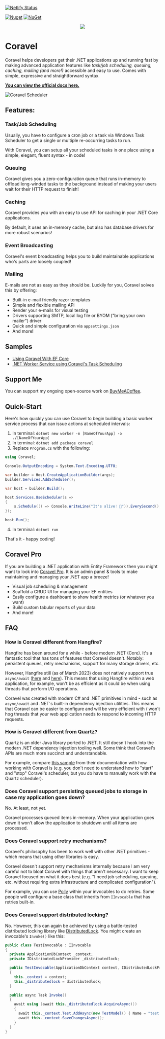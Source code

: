 [![Netlify Status](https://api.netlify.com/api/v1/badges/5f511f8d-d256-4e4f-a21f-b7a444b4d4f9/deploy-status)](https://app.netlify.com/sites/coravel-docs/deploys)

[![Nuget](https://img.shields.io/nuget/v/Coravel.svg)](https://www.nuget.org/packages/Coravel)
[![NuGet](https://img.shields.io/nuget/dt/Coravel.svg)](https://www.nuget.org/packages/Coravel)


<div align="center">
  <img src="./img/logo.png" style="max-width:200px" />
</div>

# Coravel

Coravel helps developers get their .NET applications up and running fast by making advanced application features like _task/job scheduling, queuing, caching, mailing (and more!)_ accessible and easy to use. Comes with simple, expressive and straightforward syntax.

**[You can view the official docs here.](https://docs.coravel.net/Installation/)**

![Coravel Scheduler](./img/scheduledailyreport.png)

## Features:

### Task/Job Scheduling

Usually, you have to configure a cron job or a task via Windows Task Scheduler to get a single or multiple re-occurring tasks to run.

With Coravel, you can setup all your scheduled tasks in one place using a simple, elegant, fluent syntax - in code!

### Queuing

Coravel gives you a zero-configuration queue that runs in-memory to offload long-winded tasks to the background instead of making your users wait for their HTTP request to finish!

### Caching

Coravel provides you with an easy to use API for caching in your .NET Core applications.

By default, it uses an in-memory cache, but also has database drivers for more robust scenarios!

### Event Broadcasting

Coravel's event broadcasting helps you to build maintainable applications who's parts are loosely coupled!

### Mailing

E-mails are not as easy as they should be. Luckily for you, Coravel solves this by offering:

- Built-in e-mail friendly razor templates
- Simple and flexible mailing API
- Render your e-mails for visual testing
- Drivers supporting SMTP, local log file or BYOM ("bring your own mailer") driver
- Quick and simple configuration via `appsettings.json`
- And more!

## Samples

- [Using Coravel With EF Core](https://github.com/jamesmh/coravel/tree/master/Samples/EFCoreSample)
- [.NET Worker Service using Coravel's Task Scheduling](https://github.com/jamesmh/coravel/tree/master/Samples/WorkerServiceScheduler)

## Support Me

You can support my ongoing open-source work on [BuyMeACoffee](https://www.buymeacoffee.com/gIPOyBD5N).

## Quick-Start

Here's how quickly you can use Coravel to begin building a basic worker service process that can issue actions at scheduled intervals:

1. In terminal: `dotnet new worker -n [NameOfYourApp] -o ./[NameOfYourApp]`
2. In terminal: `dotnet add package coravel`
3. Replace `Program.cs` with the following:

```csharp
using Coravel;

Console.OutputEncoding = System.Text.Encoding.UTF8;

var builder = Host.CreateApplicationBuilder(args);
builder.Services.AddScheduler();

var host = builder.Build();

host.Services.UseScheduler(s =>
{
    s.Schedule(() => Console.WriteLine("It's alive! 🧟")).EverySecond();
});

host.Run();
```
4. In terminal: `dotnet run`

That's it - happy coding!

## Coravel Pro

If you are building a .NET application with Entity Framework then you might want to look into [Coravel Pro](https://www.pro.coravel.net/). It is an admin panel & tools to make maintaining and managing your .NET app a breeze!

- Visual job scheduling & management
- Scaffold a CRUD UI for managing your EF entities
- Easily configure a dashboard to show health metrics (or whatever you want)
- Build custom tabular reports of your data
- And more!

## FAQ

### How is Coravel different from Hangfire?

Hangfire has been around for a while - before modern .NET (Core). It's a fantastic tool that has tons of features that Coravel doesn't. Notably: persistent queues, retry mechanisms, support for many storage drivers, etc.

However, Hangfire still (as of March 2023) does not natively support true `async/await` ([here](https://github.com/HangfireIO/Hangfire/issues/1658) and [here](https://github.com/HangfireIO/Hangfire/issues/401)). This means that using Hangfire within a web application, for example, won't be as efficient as it could be when using threads that perform I/O operations.

Coravel was created with modern C# and .NET primitives in mind - such as `async/await` and .NET's built-in dependency injection utilities. This means that Coravel can be easier to configure and will be very efficient with / won't hog threads that your web application needs to respond to incoming HTTP requests.

### How is Coravel different from Quartz?

Quartz is an older Java library ported to .NET. It still doesn't hook into the modern .NET dependency injection tooling well. Some think that Coravel's APIs are much more succinct and understandable.

For example, compare [this sample](https://www.quartz-scheduler.net/documentation/quartz-3.x/quick-start.html#starting-a-sample-application) from their documentation with how working with Coravel is (e.g. you don't need to understand how to "start" and "stop" Coravel's scheduler, but you do have to manually work with the Quartz scheduler).

### Does Coravel support persisting queued jobs to storage in case my application goes down?

No. At least, not yet. 

Coravel processes queued items in-memory. When your application goes down it won't allow the application to shutdown until all items are processed.

### Does Coravel support retry mechanisms?

Coravel's philosophy has been to work well with other .NET primitives - which means that using other libraries is easy. 

Coravel doesn't support retry mechanisms internally because I am very careful not to bloat Coravel with things that aren't necessary. I want to keep Coravel focused on what it does best (e.g. "I need job scheduling, queuing, etc. without requiring extra infrastructure and complicated configuration").

For example, you can use [Polly](https://github.com/App-vNext/Polly) within your invocables to do retries. Some people will configure a base class that inherits from `IInvocable` that has retries built-in. 

### Does Coravel support distributed locking?

No. However, this can again be achieved by using a battle-tested distributed locking library like [DistributedLock](https://github.com/madelson/DistributedLock). You might create an invocable's `Invoke()` like this:

```csharp
public class TestInvocable : IInvocable
{
  private ApplicationDbContext _context;
  private IDistributedLockProvider _distributedlock;

  public TestInvocable(ApplicationDbContext context, IDistributedLockProvider distributedlock)
  {
    this._context = context;
    this._distributedlock = distributedlock;
  }

  public async Task Invoke()
  {
    await using (await this._distributedlock.AcquireAsync())
    {
      await this._context.Test.AddAsync(new TestModel() { Name = "test name" });
      await this._context.SaveChangesAsync();
    }
  }
}
```
